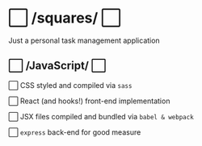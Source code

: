 # ⬜ /squares/ ⬜
Just a personal task management application

## ⬜ /JavaScript/ ⬜
⬜ CSS styled and compiled via `sass`

⬜ React (and hooks!) front-end implementation

⬜ JSX files compiled and bundled via `babel & webpack`

⬜ `express` back-end for good measure
